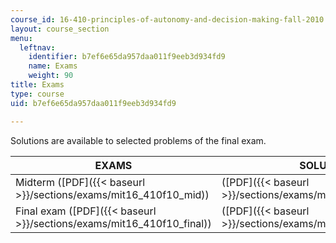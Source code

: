 ```yaml
---
course_id: 16-410-principles-of-autonomy-and-decision-making-fall-2010
layout: course_section
menu:
  leftnav:
    identifier: b7ef6e65da957daa011f9eeb3d934fd9
    name: Exams
    weight: 90
title: Exams
type: course
uid: b7ef6e65da957daa011f9eeb3d934fd9

---
```


Solutions are available to selected problems of the final exam.

| EXAMS | SOLUTIONS |
| --- | --- |
| Midterm ([PDF]({{< baseurl >}}/sections/exams/mit16_410f10_mid)) | ([PDF]({{< baseurl >}}/sections/exams/mit16_410f10_mid_sol)) |
| Final exam ([PDF]({{< baseurl >}}/sections/exams/mit16_410f10_final)) | ([PDF]({{< baseurl >}}/sections/exams/mit16_410f10_final_sol))